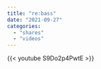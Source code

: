 ```yaml
---
title: "re:bass"
date: "2021-09-27"
categories:
  - "shares"
  - "videos"
---
```


{{< youtube S9Do2p4PwtE >}}
